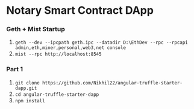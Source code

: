 # Notary Smart Contract DApp



### Geth + Mist Startup
1. `geth --dev --ipcpath geth.ipc --datadir D:\EthDev --rpc --rpcapi admin,eth,miner,personal,web3,net console`
2. `mist --rpc http://localhost:8545`

### Part 1

1. `git clone https://github.com/Nikhil22/angular-truffle-starter-dapp.git`
2. `cd angular-truffle-starter-dapp`
3. `npm install`
